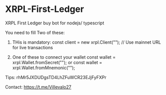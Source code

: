 # XRPL-First-Ledger
XRPL First Ledger buy bot for nodejs/ typescript


You need to fill Two of these:

1) THis is mandatory: const client = new xrpl.Client(""); // Use mainnet URL for live transactions

2) One of these to connect your wallet
const wallet = xrpl.Wallet.fromSecret("");
or
const wallet = xrpl.Wallet.fromMnemonic("");


Tips: rhMr5JXDUDgsTD4LhZFuWCR23EJjFyFXPr

Contact: https://t.me/Villevalo27
